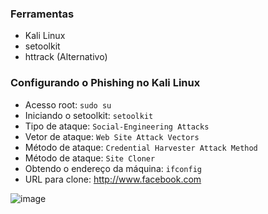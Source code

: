 ### Ferramentas

- Kali Linux
- setoolkit
- httrack (Alternativo)

### Configurando o Phishing no Kali Linux

- Acesso root: ``` sudo su ```
- Iniciando o setoolkit: ``` setoolkit ```
- Tipo de ataque: ``` Social-Engineering Attacks ```
- Vetor de ataque: ``` Web Site Attack Vectors ```
- Método de ataque: ```Credential Harvester Attack Method ```
- Método de ataque: ``` Site Cloner ```
- Obtendo o endereço da máquina: ``` ifconfig ```
- URL para clone: http://www.facebook.com

![image](https://github.com/Luizcam13/Facebook-Phishing-DIO/assets/138375474/31038965-f529-4f50-827f-dc04d25e725c)





